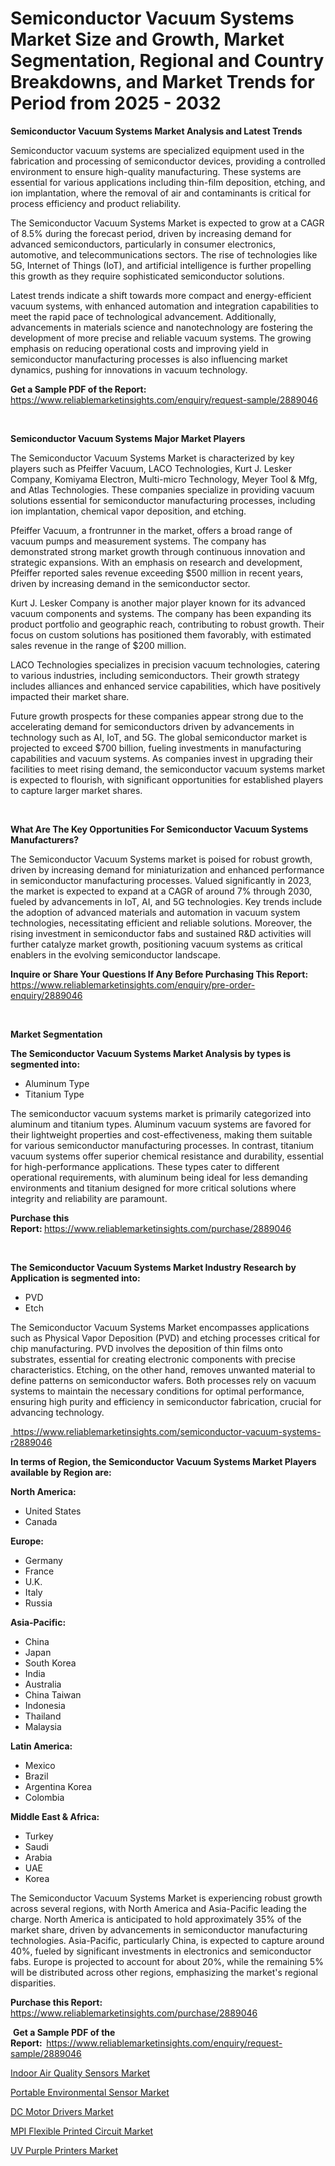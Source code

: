 <p><h1>Semiconductor Vacuum Systems Market Size and Growth, Market Segmentation, Regional and Country Breakdowns, and Market Trends for Period from 2025 -  2032</h1></p><p><strong>Semiconductor Vacuum Systems Market Analysis and Latest Trends</strong></p>
<p><p>Semiconductor vacuum systems are specialized equipment used in the fabrication and processing of semiconductor devices, providing a controlled environment to ensure high-quality manufacturing. These systems are essential for various applications including thin-film deposition, etching, and ion implantation, where the removal of air and contaminants is critical for process efficiency and product reliability.</p><p>The Semiconductor Vacuum Systems Market is expected to grow at a CAGR of 8.5% during the forecast period, driven by increasing demand for advanced semiconductors, particularly in consumer electronics, automotive, and telecommunications sectors. The rise of technologies like 5G, Internet of Things (IoT), and artificial intelligence is further propelling this growth as they require sophisticated semiconductor solutions. </p><p>Latest trends indicate a shift towards more compact and energy-efficient vacuum systems, with enhanced automation and integration capabilities to meet the rapid pace of technological advancement. Additionally, advancements in materials science and nanotechnology are fostering the development of more precise and reliable vacuum systems. The growing emphasis on reducing operational costs and improving yield in semiconductor manufacturing processes is also influencing market dynamics, pushing for innovations in vacuum technology.</p></p>
<p><strong>Get a Sample PDF of the Report:&nbsp;</strong> <a href="https://www.reliablemarketinsights.com/enquiry/request-sample/2889046?utm_campaign=3521&utm_medium=2&utm_source=Github&utm_content=ia&utm_term=14032025&utm_id=semiconductor-vacuum-systems">https://www.reliablemarketinsights.com/enquiry/request-sample/2889046</a></p>
<p>&nbsp;</p>
<p><strong>Semiconductor Vacuum Systems Major Market Players</strong></p>
<p><p>The Semiconductor Vacuum Systems Market is characterized by key players such as Pfeiffer Vacuum, LACO Technologies, Kurt J. Lesker Company, Komiyama Electron, Multi-micro Technology, Meyer Tool & Mfg, and Atlas Technologies. These companies specialize in providing vacuum solutions essential for semiconductor manufacturing processes, including ion implantation, chemical vapor deposition, and etching.</p><p>Pfeiffer Vacuum, a frontrunner in the market, offers a broad range of vacuum pumps and measurement systems. The company has demonstrated strong market growth through continuous innovation and strategic expansions. With an emphasis on research and development, Pfeiffer reported sales revenue exceeding $500 million in recent years, driven by increasing demand in the semiconductor sector.</p><p>Kurt J. Lesker Company is another major player known for its advanced vacuum components and systems. The company has been expanding its product portfolio and geographic reach, contributing to robust growth. Their focus on custom solutions has positioned them favorably, with estimated sales revenue in the range of $200 million.</p><p>LACO Technologies specializes in precision vacuum technologies, catering to various industries, including semiconductors. Their growth strategy includes alliances and enhanced service capabilities, which have positively impacted their market share.</p><p>Future growth prospects for these companies appear strong due to the accelerating demand for semiconductors driven by advancements in technology such as AI, IoT, and 5G. The global semiconductor market is projected to exceed $700 billion, fueling investments in manufacturing capabilities and vacuum systems. As companies invest in upgrading their facilities to meet rising demand, the semiconductor vacuum systems market is expected to flourish, with significant opportunities for established players to capture larger market shares.</p></p>
<p>&nbsp;</p>
<p><strong>What Are The Key Opportunities For Semiconductor Vacuum Systems Manufacturers?</strong></p>
<p><p>The Semiconductor Vacuum Systems market is poised for robust growth, driven by increasing demand for miniaturization and enhanced performance in semiconductor manufacturing processes. Valued significantly in 2023, the market is expected to expand at a CAGR of around 7% through 2030, fueled by advancements in IoT, AI, and 5G technologies. Key trends include the adoption of advanced materials and automation in vacuum system technologies, necessitating efficient and reliable solutions. Moreover, the rising investment in semiconductor fabs and sustained R&D activities will further catalyze market growth, positioning vacuum systems as critical enablers in the evolving semiconductor landscape.</p></p>
<p><strong>Inquire or Share Your Questions If Any Before Purchasing This Report:</strong> <a href="https://www.reliablemarketinsights.com/enquiry/pre-order-enquiry/2889046?utm_campaign=3521&utm_medium=2&utm_source=Github&utm_content=ia&utm_term=14032025&utm_id=semiconductor-vacuum-systems">https://www.reliablemarketinsights.com/enquiry/pre-order-enquiry/2889046</a></p>
<p>&nbsp;</p>
<p><strong>Market Segmentation</strong></p>
<p><strong>The Semiconductor Vacuum Systems Market Analysis by types is segmented into:</strong></p>
<p><ul><li>Aluminum Type</li><li>Titanium Type</li></ul></p>
<p><p>The semiconductor vacuum systems market is primarily categorized into aluminum and titanium types. Aluminum vacuum systems are favored for their lightweight properties and cost-effectiveness, making them suitable for various semiconductor manufacturing processes. In contrast, titanium vacuum systems offer superior chemical resistance and durability, essential for high-performance applications. These types cater to different operational requirements, with aluminum being ideal for less demanding environments and titanium designed for more critical solutions where integrity and reliability are paramount.</p></p>
<p><strong>Purchase this Report:&nbsp;</strong><a href="https://www.reliablemarketinsights.com/purchase/2889046?utm_campaign=3521&utm_medium=2&utm_source=Github&utm_content=ia&utm_term=14032025&utm_id=semiconductor-vacuum-systems">https://www.reliablemarketinsights.com/purchase/2889046</a></p>
<p>&nbsp;</p>
<p><strong>The Semiconductor Vacuum Systems Market Industry Research by Application is segmented into:</strong></p>
<p><ul><li>PVD</li><li>Etch</li></ul></p>
<p><p>The Semiconductor Vacuum Systems Market encompasses applications such as Physical Vapor Deposition (PVD) and etching processes critical for chip manufacturing. PVD involves the deposition of thin films onto substrates, essential for creating electronic components with precise characteristics. Etching, on the other hand, removes unwanted material to define patterns on semiconductor wafers. Both processes rely on vacuum systems to maintain the necessary conditions for optimal performance, ensuring high purity and efficiency in semiconductor fabrication, crucial for advancing technology.</p></p>
<p><a href="https://www.reliablemarketinsights.com/semiconductor-vacuum-systems-r2889046?utm_campaign=3521&utm_medium=2&utm_source=Github&utm_content=ia&utm_term=14032025&utm_id=semiconductor-vacuum-systems">&nbsp;https://www.reliablemarketinsights.com/semiconductor-vacuum-systems-r2889046</a></p>
<p><strong>In terms of Region, the Semiconductor Vacuum Systems Market Players available by Region are:</strong></p>
<p>
    <p> <strong> North America: </strong>
        <ul>
            <li>United States</li>
            <li>Canada</li>
        </ul>
        </p> 
    <p> <strong> Europe: </strong>
        <ul>
            <li>Germany</li>
            <li>France</li>
            <li>U.K.</li>
            <li>Italy</li>
            <li>Russia</li>
        </ul>
        </p> 
    <p> <strong> Asia-Pacific: </strong>
        <ul>
            <li>China</li>
            <li>Japan</li>
            <li>South Korea</li>
            <li>India</li>
            <li>Australia</li>
            <li>China Taiwan</li>
            <li>Indonesia</li>
            <li>Thailand</li>
            <li>Malaysia</li>
        </ul>
        </p> 
    <p> <strong> Latin America: </strong>
        <ul>
            <li>Mexico</li>
            <li>Brazil</li>
            <li>Argentina Korea</li>
            <li>Colombia</li>
        </ul>
        </p> 
    <p> <strong> Middle East & Africa: </strong>
        <ul>
            <li>Turkey</li>
            <li>Saudi</li>
            <li>Arabia</li>
            <li>UAE</li>
            <li>Korea</li>
        </ul>
    </p>
    </p>
<p><p>The Semiconductor Vacuum Systems Market is experiencing robust growth across several regions, with North America and Asia-Pacific leading the charge. North America is anticipated to hold approximately 35% of the market share, driven by advancements in semiconductor manufacturing technologies. Asia-Pacific, particularly China, is expected to capture around 40%, fueled by significant investments in electronics and semiconductor fabs. Europe is projected to account for about 20%, while the remaining 5% will be distributed across other regions, emphasizing the market's regional disparities.</p></p>
<p><strong>Purchase this Report: </strong><a href="https://www.reliablemarketinsights.com/purchase/2889046?utm_campaign=3521&utm_medium=2&utm_source=Github&utm_content=ia&utm_term=14032025&utm_id=semiconductor-vacuum-systems">https://www.reliablemarketinsights.com/purchase/2889046</a></p>
<p>&nbsp;<strong>Get a Sample PDF of the Report:&nbsp;&nbsp;</strong><a href="https://www.reliablemarketinsights.com/enquiry/request-sample/2889046?utm_campaign=3521&utm_medium=2&utm_source=Github&utm_content=ia&utm_term=14032025&utm_id=semiconductor-vacuum-systems">https://www.reliablemarketinsights.com/enquiry/request-sample/2889046</a></p>
<p><strong></strong></p>
<p><p><a href="https://www.linkedin.com/pulse/forecasting-growth-indoor-air-quality-sensors-market-2025-2032-jgrqf?utm_campaign=3521&utm_medium=2&utm_source=Github&utm_content=ia&utm_term=14032025&utm_id=semiconductor-vacuum-systems">Indoor Air Quality Sensors Market</a></p><p><a href="https://www.linkedin.com/pulse/portable-environmental-sensor-market-analysis-report-predicts-t4v8e?utm_campaign=3521&utm_medium=2&utm_source=Github&utm_content=ia&utm_term=14032025&utm_id=semiconductor-vacuum-systems">Portable Environmental Sensor Market</a></p><p><a href="https://www.linkedin.com/pulse/navigating-global-dc-motor-drivers-market-landscape-trends-forecasts-yvjqe?utm_campaign=3521&utm_medium=2&utm_source=Github&utm_content=ia&utm_term=14032025&utm_id=semiconductor-vacuum-systems">DC Motor Drivers Market</a></p><p><a href="https://www.linkedin.com/pulse/positive-outlook-mpi-flexible-printed-circuit-market-trend-analysis-1m98c?utm_campaign=3521&utm_medium=2&utm_source=Github&utm_content=ia&utm_term=14032025&utm_id=semiconductor-vacuum-systems">MPI Flexible Printed Circuit Market</a></p><p><a href="https://www.linkedin.com/pulse/exploring-uv-purple-printers-market-size-share-growth-rate-revenue-28yje?utm_campaign=3521&utm_medium=2&utm_source=Github&utm_content=ia&utm_term=14032025&utm_id=semiconductor-vacuum-systems">UV Purple Printers Market</a></p></p>